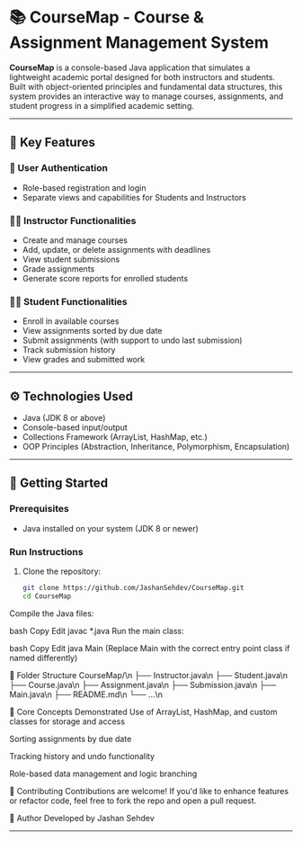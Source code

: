 # 📚 CourseMap - Course & Assignment Management System

**CourseMap** is a console-based Java application that simulates a lightweight academic portal designed for both instructors and students. Built with object-oriented principles and fundamental data structures, this system provides an interactive way to manage courses, assignments, and student progress in a simplified academic setting.

---

## 🎯 Key Features

### 🔐 User Authentication
- Role-based registration and login
- Separate views and capabilities for Students and Instructors

### 👨‍🏫 Instructor Functionalities
- Create and manage courses
- Add, update, or delete assignments with deadlines
- View student submissions
- Grade assignments
- Generate score reports for enrolled students

### 👩‍🎓 Student Functionalities
- Enroll in available courses
- View assignments sorted by due date
- Submit assignments (with support to undo last submission)
- Track submission history
- View grades and submitted work

---

## ⚙️ Technologies Used

- Java (JDK 8 or above)
- Console-based input/output
- Collections Framework (ArrayList, HashMap, etc.)
- OOP Principles (Abstraction, Inheritance, Polymorphism, Encapsulation)

---

## 🚀 Getting Started

### Prerequisites
- Java installed on your system (JDK 8 or newer)

### Run Instructions

1. Clone the repository:
   ```bash
   git clone https://github.com/JashanSehdev/CourseMap.git
   cd CourseMap
Compile the Java files:

bash
Copy
Edit
javac *.java
Run the main class:

bash
Copy
Edit
java Main
(Replace Main with the correct entry point class if named differently)

📂 Folder Structure
CourseMap/\n
├── Instructor.java\n
├── Student.java\n
├── Course.java\n
├── Assignment.java\n
├── Submission.java\n
├── Main.java\n
├── README.md\n
└── ...\n

🧠 Core Concepts Demonstrated
Use of ArrayList, HashMap, and custom classes for storage and access

Sorting assignments by due date

Tracking history and undo functionality

Role-based data management and logic branching

🤝 Contributing
Contributions are welcome! If you'd like to enhance features or refactor code, feel free to fork the repo and open a pull request.

👤 Author
Developed by Jashan Sehdev


---
